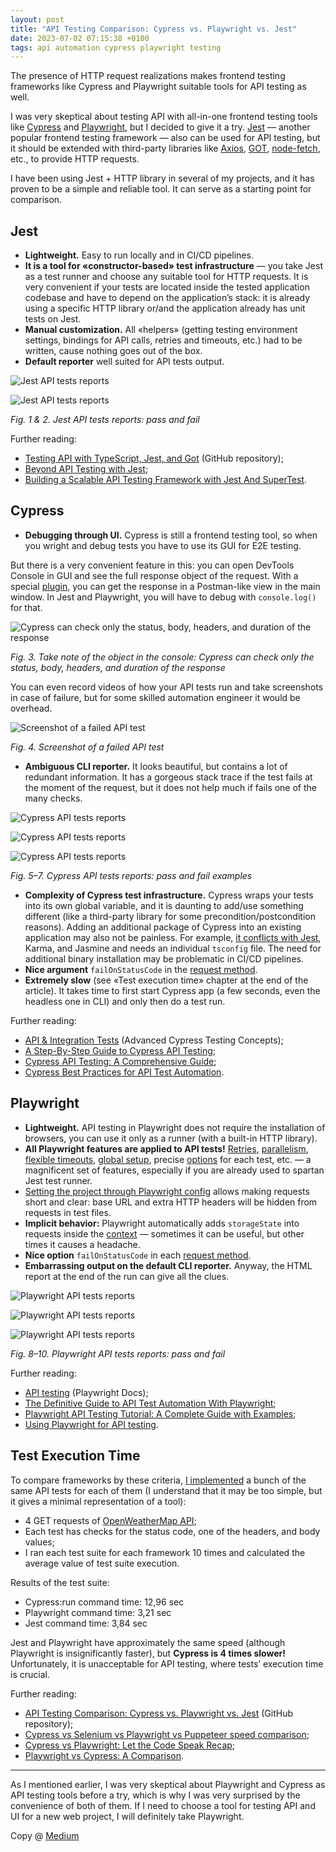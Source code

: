 ```yaml
---
layout: post
title: "API Testing Comparison: Cypress vs. Playwright vs. Jest"
date: 2023-07-02 07:15:38 +0100
tags: api automation cypress playwright testing
---
```


The presence of HTTP request realizations makes frontend testing frameworks like Cypress and Playwright suitable tools for API testing as well.

I was very skeptical about testing API with all-in-one frontend testing tools like [Cypress](https://www.cypress.io/) and [Playwright](https://playwright.dev/), but I decided to give it a try. [Jest](https://jestjs.io/) — another popular frontend testing framework — also can be used for API testing, but it should be extended with third-party libraries like [Axios](https://axios-http.com/), [GOT](https://github.com/sindresorhus/got), [node-fetch](https://github.com/node-fetch/node-fetch), etc., to provide HTTP requests.

I have been using Jest + HTTP library in several of my projects, and it has proven to be a simple and reliable tool. It can serve as a starting point for comparison.

## Jest

- **Lightweight.** Easy to run locally and in CI/CD pipelines.
- **It is a tool for «constructor-based» test infrastructure** — you take Jest as a test runner and choose any suitable tool for HTTP requests. It is very convenient if your tests are located inside the tested application codebase and have to depend on the application’s stack: it is already using a specific HTTP library or/and the application already has unit tests on Jest.
- **Manual customization.** All «helpers» (getting testing environment settings, bindings for API calls, retries and timeouts, etc.) had to be written, cause nothing goes out of the box.
- **Default reporter** well suited for API tests output.

![Jest API tests reports](/assets/2023-07-02/01-jest-report.png)

![Jest API tests reports](/assets/2023-07-02/02-jest-report-fail.png)

_Fig. 1 & 2. Jest API tests reports: pass and fail_

Further reading:

- [Testing API with TypeScript, Jest, and Got](https://github.com/adequatica/api-testing) (GitHub repository);
- [Beyond API Testing with Jest](https://circleci.com/blog/api-testing-with-jest/);
- [Building a Scalable API Testing Framework with Jest And SuperTest](https://www.velotio.com/engineering-blog/scalable-api-testing-framework-with-jest-and-supertest).

## Cypress

- **Debugging through UI.** Cypress is still a frontend testing tool, so when you wright and debug tests you have to use its GUI for E2E testing.

But there is a very convenient feature in this: you can open DevTools Console in GUI and see the full response object of the request. With a special [plugin](https://github.com/filiphric/cypress-plugin-api), you can get the response in a Postman-like view in the main window. In Jest and Playwright, you will have to debug with `console.log()` for that.

![Cypress can check only the status, body, headers, and duration of the response](/assets/2023-07-02/03-cypress-console.png)

_Fig. 3. Take note of the object in the console: Cypress can check only the status, body, headers, and duration of the response_

You can even record videos of how your API tests run and take screenshots in case of failure, but for some skilled automation engineer it would be overhead.

![Screenshot of a failed API test](/assets/2023-07-02/04-cypress-screenshot.png)

_Fig. 4. Screenshot of a failed API test_

- **Ambiguous CLI reporter.** It looks beautiful, but contains a lot of redundant information. It has a gorgeous stack trace if the test fails at the moment of the request, but it does not help much if fails one of the many checks.

![Cypress API tests reports](/assets/2023-07-02/05-cypress-report.png)

![Cypress API tests reports](/assets/2023-07-02/06-cypress-report-fail.png)

![Cypress API tests reports](/assets/2023-07-02/07-cypress-report-fail.png)

_Fig. 5–7. Cypress API tests reports: pass and fail examples_

- **Complexity of Cypress test infrastructure.** Cypress wraps your tests into its own global variable, and it is daunting to add/use something different (like a third-party library for some precondition/postcondition reasons). Adding an additional package of Cypress into an existing application may also not be painless. For example, [it conflicts with Jest](https://github.com/cypress-io/cypress/issues/22059), Karma, and Jasmine and needs an individual `tsconfig` file. The need for additional binary installation may be problematic in CI/CD pipelines.
- **Nice argument** `failOnStatusCode` in the [request method](https://docs.cypress.io/api/commands/request).
- **Extremely slow** (see «Test execution time» chapter at the end of the article). It takes time to first start Cypress app (a few seconds, even the headless one in CLI) and only then do a test run.

Further reading:

- [API & Integration Tests](https://learn.cypress.io/advanced-cypress-concepts/integration-and-api-tests) (Advanced Cypress Testing Concepts);
- [A Step-By-Step Guide to Cypress API Testing](https://www.lambdatest.com/blog/cypress-api-testing/);
- [Cypress API Testing: A Comprehensive Guide](https://www.browserstack.com/guide/cypress-api-testing);
- [Cypress Best Practices for API Test Automation](https://qaautomationlabs.com/cypress-best-practices-for-api-test-automation/).

## Playwright

- **Lightweight.** API testing in Playwright does not require the installation of browsers, you can use it only as a runner (with a built-in HTTP library).
- **All Playwright features are applied to API tests!** [Retries](https://playwright.dev/docs/test-retries), [parallelism](https://playwright.dev/docs/test-parallel), [flexible timeouts](https://playwright.dev/docs/test-timeouts), [global setup](https://playwright.dev/docs/test-global-setup-teardown), precise [options](https://playwright.dev/docs/test-use-options) for each test, etc. — a magnificent set of features, especially if you are already used to spartan Jest test runner.
- [Setting the project through Playwright config](https://playwright.dev/docs/api-testing#configuration) allows making requests short and clear: base URL and extra HTTP headers will be hidden from requests in test files.
- **Implicit behavior:** Playwright automatically adds `storageState` into requests inside the [context](https://playwright.dev/docs/api/class-apirequest#api-request-new-context) — sometimes it can be useful, but other times it causes a headache.
- **Nice option** `failOnStatusCode` in each [request method](https://playwright.dev/docs/api/class-apirequestcontext#methods).
- **Embarrassing output on the default CLI reporter.** Anyway, the HTML report at the end of the run can give all the clues.

![Playwright API tests reports](/assets/2023-07-02/08-playwright-report.png)

![Playwright API tests reports](/assets/2023-07-02/09-playwright-report-fail.png)

![Playwright API tests reports](/assets/2023-07-02/10-playwright-report-html.png)

_Fig. 8–10. Playwright API tests reports: pass and fail_

Further reading:

- [API testing](https://playwright.dev/docs/api-testing) (Playwright Docs);
- [The Definitive Guide to API Test Automation With Playwright](https://playwrightsolutions.com/is-it-possible-to-do-api-testing-with-playwright-the-definitive/);
- [Playwright API Testing Tutorial: A Complete Guide with Examples](https://www.lambdatest.com/learning-hub/playwright-api-testing);
- [Using Playwright for API testing](https://reflect.run/articles/using-playwright-for-api-testing/).

## Test Execution Time

To compare frameworks by these criteria, [I implemented](https://github.com/adequatica/api-testing-comparison) a bunch of the same API tests for each of them (I understand that it may be too simple, but it gives a minimal representation of a tool):

- 4 GET requests of [OpenWeatherMap API](https://openweathermap.org/api);
- Each test has checks for the status code, one of the headers, and body values;
- I ran each test suite for each framework 10 times and calculated the average value of test suite execution.

Results of the test suite:

- Cypress:run command time: 12,96 sec
- Playwright command time: 3,21 sec
- Jest command time: 3,84 sec

Jest and Playwright have approximately the same speed (although Playwright is insignificantly faster), but **Cypress is 4 times slower!** Unfortunately, it is unacceptable for API testing, where tests’ execution time is crucial.

Further reading:

- [API Testing Comparison: Cypress vs. Playwright vs. Jest](https://github.com/adequatica/api-testing-comparison) (GitHub repository);
- [Cypress vs Selenium vs Playwright vs Puppeteer speed comparison](https://www.checklyhq.com/blog/cypress-vs-selenium-vs-playwright-vs-puppeteer-speed-comparison/);
- [Cypress vs Playwright: Let the Code Speak Recap](https://applitools.com/blog/cypress-vs-playwright/);
- [Playwright vs Cypress: A Comparison](https://www.browserstack.com/guide/playwright-vs-cypress).

---

As I mentioned earlier, I was very skeptical about Playwright and Cypress as API testing tools before a try, which is why I was very surprised by the convenience of both of them. If I need to choose a tool for testing API and UI for a new web project, I will definitely take Playwright.

Copy @ [Medium](https://javascript.plainenglish.io/api-testing-comparison-cypress-vs-playwright-vs-jest-2ff1f80c5a7b)
